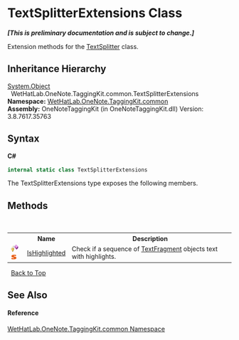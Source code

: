 # TextSplitterExtensions Class
 _**\[This is preliminary documentation and is subject to change.\]**_

Extension methods for the <a href="5c86e52d-3022-b69b-22dd-5f5b010b0710.md">TextSplitter</a> class.


## Inheritance Hierarchy
<a href="http://msdn2.microsoft.com/en-us/library/e5kfa45b" target="_blank">System.Object</a><br />&nbsp;&nbsp;WetHatLab.OneNote.TaggingKit.common.TextSplitterExtensions<br />
**Namespace:**&nbsp;<a href="bcdbab9c-63d1-48a4-6937-af53fb8d9a55.md">WetHatLab.OneNote.TaggingKit.common</a><br />**Assembly:**&nbsp;OneNoteTaggingKit (in OneNoteTaggingKit.dll) Version: 3.8.7617.35763

## Syntax

**C#**<br />
``` C#
internal static class TextSplitterExtensions
```

The TextSplitterExtensions type exposes the following members.


## Methods
&nbsp;<table><tr><th></th><th>Name</th><th>Description</th></tr><tr><td>![Protected method](media/protmethod.gif "Protected method")![Static member](media/static.gif "Static member")</td><td><a href="3f9a3905-315c-bd38-d0bb-2e1ecc13a7ed.md">IsHighlighted</a></td><td>
Check if a sequence of <a href="f320e495-7b74-f8c1-98f7-e408d87aac42.md">TextFragment</a> objects text with highlights.</td></tr></table>&nbsp;
<a href="#textsplitterextensions-class">Back to Top</a>

## See Also


#### Reference
<a href="bcdbab9c-63d1-48a4-6937-af53fb8d9a55.md">WetHatLab.OneNote.TaggingKit.common Namespace</a><br />